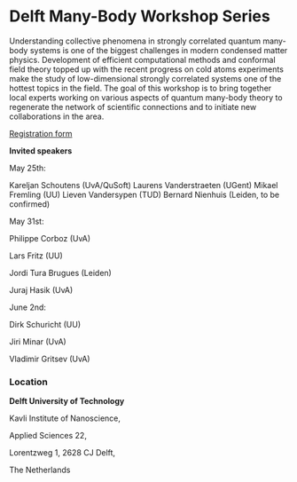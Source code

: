 Delft Many-Body Workshop Series
===============================


Understanding collective phenomena in strongly correlated quantum many-body systems is one of the biggest challenges in modern condensed matter physics. Development of efficient computational methods and conformal field theory topped up with the recent progress on cold atoms experiments make the study of low-dimensional strongly correlated systems one of the hottest topics in the field. The goal of this workshop is to bring together local experts working on various aspects of quantum many-body theory to regenerate the network of scientific connections and to initiate new collaborations in the area.

[Registration form](https://forms.gle/jDEQiMaSQFHcg9b86)

**Invited speakers**


May 25th:

Kareljan Schoutens (UvA/QuSoft)
Laurens Vanderstraeten (UGent)
Mikael Fremling (UU)
Lieven Vandersypen (TUD)
Bernard Nienhuis (Leiden, to be confirmed)


May 31st:

Philippe Corboz (UvA)

Lars Fritz (UU)

Jordi Tura Brugues (Leiden)

Juraj Hasik (UvA)


June 2nd:

Dirk Schuricht (UU)

Jiri Minar (UvA)

Vladimir Gritsev (UvA)


### Location


**Delft University of Technology**

Kavli Institute of Nanoscience, 

Applied Sciences 22, 

Lorentzweg 1, 2628 CJ Delft, 

The Netherlands


